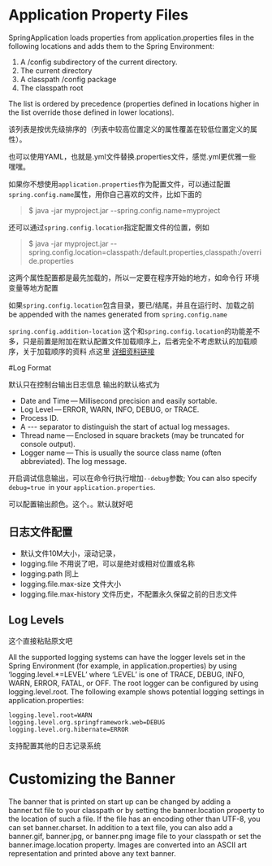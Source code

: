 #  Application Property Files

SpringApplication loads properties from application.properties files in the following locations and adds them to the Spring Environment:

1. A /config subdirectory of the current directory.
2. The current directory
3. A classpath /config package
4. The classpath root

The list is ordered by precedence (properties defined in locations higher in the list override those defined in lower locations).

该列表是按优先级排序的（列表中较高位置定义的属性覆盖在较低位置定义的属性）。

也可以使用YAML，也就是.yml文件替换.properties文件，感觉.yml更优雅一些 嘿嘿。

如果你不想使用``application.properties``作为配置文件，可以通过配置``spring.config.name``属性，用你自己喜欢的文件，比如下面的
> $ java -jar myproject.jar --spring.config.name=myproject

还可以通过``spring.config.location``指定配置文件的位置，例如
> $ java -jar myproject.jar --spring.config.location=classpath:/default.properties,classpath:/override.properties

这两个属性配置都是最先加载的，所以一定要在程序开始的地方，如命令行 环境变量等地方配置

如果``spring.config.location``包含目录，要已/结尾，并且在运行时、加载之前 be appended with the names generated from ``spring.config.name ``

``spring.config.addition-location`` 这个和``spring.config.location``的功能差不多，只是前置是附加在默认配置文件加载顺序上，后者完全不考虑默认的加载顺序，关于加载顺序的资料  点这里 
[详细资料链接](https://docs.spring.io/spring-boot/docs/2.0.0.M7/reference/htmlsingle/#boot-features-external-config-application-property-files)

#Log Format

默认只在控制台输出日志信息
输出的默认格式为
- Date and Time — Millisecond precision and easily sortable.
- Log Level — ERROR, WARN, INFO, DEBUG, or TRACE.
- Process ID.
- A --- separator to distinguish the start of actual log messages.
- Thread name — Enclosed in square brackets (may be truncated for console output).
- Logger name — This is usually the source class name (often abbreviated).
The log message.

开启调试信息输出，可以在命令行执行增加``--debug``参数;
You can also specify ``debug=true ``in your ``application.properties``.

可以配置输出颜色。这个。。默认就好吧 

## 日志文件配置
- 默认文件10M大小，滚动记录，
- logging.file 不用说了吧，可以是绝对或相对位置或名称
- logging.path 同上
- logging.file.max-size 文件大小
- logging.file.max-history 文件历史，不配置永久保留之前的日志文件
## Log Levels
这个直接粘贴原文吧

All the supported logging systems can have the logger levels set in the Spring Environment (for example, in application.properties) by using ‘logging.level.*=LEVEL’ where ‘LEVEL’ is one of TRACE, DEBUG, INFO, WARN, ERROR, FATAL, or OFF. The root logger can be configured by using logging.level.root. The following example shows potential logging settings in application.properties:
```
logging.level.root=WARN
logging.level.org.springframework.web=DEBUG
logging.level.org.hibernate=ERROR
```

支持配置其他的日志记录系统

# Customizing the Banner

The banner that is printed on start up can be changed by adding a banner.txt file to your classpath or by setting the banner.location property to the location of such a file. If the file has an encoding other than UTF-8, you can set banner.charset. In addition to a text file, you can also add a banner.gif, banner.jpg, or banner.png image file to your classpath or set the banner.image.location property. Images are converted into an ASCII art representation and printed above any text banner.
